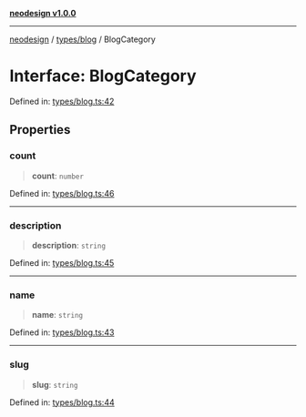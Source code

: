[**neodesign v1.0.0**](../../../README.md)

***

[neodesign](../../../modules.md) / [types/blog](../README.md) / BlogCategory

# Interface: BlogCategory

Defined in: [types/blog.ts:42](https://github.com/mladjom/neodesign/blob/12ebc446849a001345c104056aef95c6372b148e/types/blog.ts#L42)

## Properties

### count

> **count**: `number`

Defined in: [types/blog.ts:46](https://github.com/mladjom/neodesign/blob/12ebc446849a001345c104056aef95c6372b148e/types/blog.ts#L46)

***

### description

> **description**: `string`

Defined in: [types/blog.ts:45](https://github.com/mladjom/neodesign/blob/12ebc446849a001345c104056aef95c6372b148e/types/blog.ts#L45)

***

### name

> **name**: `string`

Defined in: [types/blog.ts:43](https://github.com/mladjom/neodesign/blob/12ebc446849a001345c104056aef95c6372b148e/types/blog.ts#L43)

***

### slug

> **slug**: `string`

Defined in: [types/blog.ts:44](https://github.com/mladjom/neodesign/blob/12ebc446849a001345c104056aef95c6372b148e/types/blog.ts#L44)
